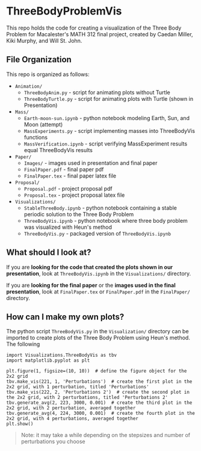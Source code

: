 # ThreeBodyProblemVis

This repo holds the code for creating a visualization of the Three Body Problem for Macalester's MATH 312 final project, created by Caedan Miller, Kiki Murphy, and Will St. John.

## File Organization

This repo is organized as follows:

- `Animation/`
  - `ThreeBodyAnim.py`  -  script for animating plots without Turtle
  - `ThreeBodyTurtle.py`  -  script for animating plots with Turtle (shown in Presentation)
- `Mass/`
  - `Earth-moon-sun.ipynb`  -  python notebook modeling Earth, Sun, and Moon (attempt)
  - `MassExperiments.py`  -  script implementing masses into ThreeBodyVis functions
  - `MassVerification.ipynb` - script verifying MassExperiment results equal ThreeBodyVis results
- `Paper/`
  - `Images/`  -  images used in presentation and final paper
  - `FinalPaper.pdf`  -  final paper pdf
  - `FinalPaper.tex`  -  final paper latex file
- `Proposal/`
  - `Proposal.pdf`  -  project proposal pdf
  - `Proposal.tex`  -  project proposal latex file
- `Visualizations/`
  - `StableThreeBody.ipynb`  -  python notebook containing a stable periodic solution to the Three Body Problem
  - `ThreeBodyVis.ipynb`  -  python notebook where three body problem was visualized with Heun's method
  - `ThreeBodyVis.py`  -  packaged version of `ThreeBodyVis.ipynb`

## What should I look at?

If you are **looking for the code that created the plots shown in our presentation**, look at `ThreeBodyVis.ipynb` in the `Visualizations/` directory.

If you are **looking for the final paper** or the **images used in the final presentation**, look at `FinalPaper.tex` or `FinalPaper.pdf` in the `FinalPaper/` directory.

## How can I make my own plots?

The python script `ThreeBodyVis.py` in the `Visualization/` directory can be imported to create plots of the Three Body Problem using Heun's method. The following

```{python}
import Visualizations.ThreeBodyVis as tbv
import matplotlib.pyplot as plt

plt.figure(1, figsize=(10, 10))  # define the figure object for the 2x2 grid
tbv.make_vis(221, 1, 'Perturbations')  # create the first plot in the 2x2 grid, with 1 perturbation, titled 'Perturbations'
tbv.make_vis(222, 2, 'Perturbations 2')  # create the second plot in the 2x2 grid, with 2 perturbations, titled 'Perturbations 2'
tbv.generate_avg(2, 223, 3000, 0.001)  # create the third plot in the 2x2 grid, with 2 perturbation, averaged together
tbv.generate_avg(4, 224, 3000, 0.001)  # create the fourth plot in the 2x2 grid, with 4 perturbations, averaged together
plt.show()

```

> Note: it may take a while depending on the stepsizes and number of perturbations you choose
